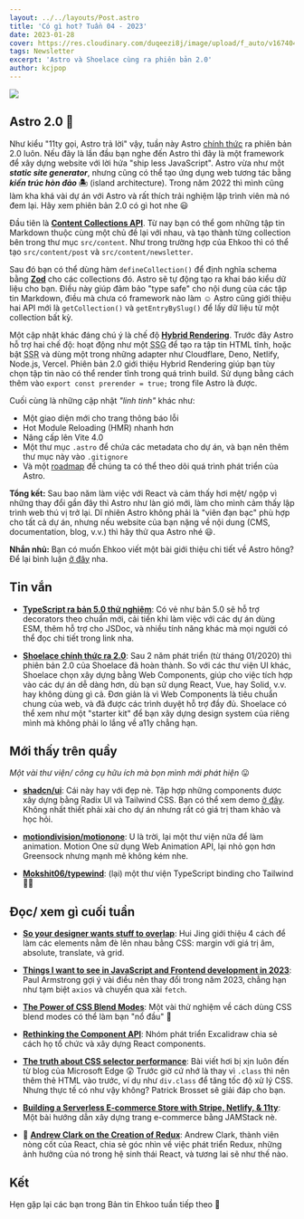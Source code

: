 ```yaml
---
layout: ../../layouts/Post.astro
title: 'Có gì hot? Tuần 04 - 2023'
date: 2023-01-28
cover: https://res.cloudinary.com/duqeezi8j/image/upload/f_auto/v1674047120/ehkoo/newsletters/w04-2023.png
tags: Newsletter
excerpt: 'Astro và Shoelace cùng ra phiên bản 2.0'
author: kcjpop
---
```


![](https://res.cloudinary.com/duqeezi8j/image/upload/f_auto/v1674047120/ehkoo/newsletters/w04-2023.png)

## Astro 2.0 🚀

Như kiểu "11ty gọi, Astro trả lời" vậy, tuần này Astro [chính thức](https://astro.build/blog/astro-2/) ra phiên bản 2.0 luôn. Nếu đây là lần đầu bạn nghe đến Astro thì đây là một framework để xây dựng website với lời hứa "ship less JavaScript". Astro vừa như một **_static site generator_**, nhưng cũng có thể tạo ứng dụng web tương tác bằng **_kiến trúc hòn đảo_ 🏝️** (island architecture). Trong năm 2022 thì mình cũng làm kha khá vài dự án với Astro và rất thích trải nghiệm lập trình viên mà nó đem lại. Hãy xem phiên bản 2.0 có gì hot nhe 😃

Đầu tiên là [**Content Collections API**](https://docs.astro.build/en/guides/content-collections/). Từ nay bạn có thể gom những tập tin Markdown thuộc cùng một chủ đề lại với nhau, và tạo thành từng collection bên trong thư mục `src/content`. Như trong trường hợp của Ehkoo thì có thể tạo `src/content/post` và `src/content/newsletter`.

Sau đó bạn có thể dùng hàm `defineCollection()` để định nghĩa schema bằng [**Zod**](https://github.com/colinhacks/zod) cho các collections đó. Astro sẽ tự động tạo ra khai báo kiểu dữ liệu cho bạn. Điều này giúp đảm bảo "type safe" cho nội dung của các tập tin Markdown, điều mà chưa có framework nào làm ☺️ Astro cũng giới thiệu hai API mới là `getCollection()` và `getEntryBySlug()` để lấy dữ liệu từ một collection bất kỳ.

Một cập nhật khác đáng chú ý là chế độ [**Hybrid Rendering**](https://docs.astro.build/en/guides/server-side-rendering/#hybrid-rendering). Trước đây Astro hỗ trợ hai chế độ: hoạt động như một <abbr title="Static Site Generator">SSG</abbr> để tạo ra tập tin HTML tĩnh, hoặc bật <abbr title="Server-side Rendering">SSR</abbr> và dùng một trong những adapter như Cloudflare, Deno, Netlify, Node.js, Vercel. Phiên bản 2.0 giới thiệu Hybrid Rendering giúp bạn tùy chọn tập tin nào có thể render tĩnh trong quá trình build. Sử dụng bằng cách thêm vào `export const prerender = true;` trong file Astro là được.

Cuối cùng là những cập nhật _"linh tinh"_ khác như:

- Một giao diện mới cho trang thông báo lỗi
- Hot Module Reloading (HMR) nhanh hơn
- Nâng cấp lên Vite 4.0
- Một thư mục `.astro` để chứa các metadata cho dự án, và bạn nên thêm thư mục này vào `.gitignore`
- Và một [roadmap](https://github.com/orgs/withastro/projects/11) để chúng ta có thể theo dõi quá trình phát triển của Astro.

**Tổng kết:** Sau bao năm làm việc với React và cảm thấy hơi mệt/ ngộp vì những thay đổi gần đây thì Astro như làn gió mới, làm cho mình cảm thấy lập trình web thú vị trở lại. Dĩ nhiên Astro không phải là "viên đạn bạc" phù hợp cho tất cả dự án, nhưng nếu website của bạn nặng về nội dung (CMS, documentation, blog, v.v.) thì hãy thử qua Astro nhé 😃.

**Nhắn nhủ:** Bạn có muốn Ehkoo viết một bài giới thiệu chi tiết về Astro hông? Để lại bình luận [ở đây](https://ehkoo.com/ban-tin/2023-week-04) nha.

## Tin vắn

- [**TypeScript ra bản 5.0 thử nghiệm**](https://devblogs.microsoft.com/typescript/announcing-typescript-5-0-beta/): Có vẻ như bản 5.0 sẽ hỗ trợ decorators theo chuẩn mới, cải tiến khi làm việc với các dự án dùng ESM, thêm hỗ trợ cho JSDoc, và nhiều tính năng khác mà mọi người có thể đọc chi tiết trong link nha.

- [**Shoelace chính thức ra 2.0**](https://blog.fontawesome.com/shoelace-2-0-is-official/): Sau 2 năm phát triển (từ tháng 01/2020) thì phiên bản 2.0 của Shoelace đã hoàn thành. So với các thư viện UI khác, Shoelace chọn xây dựng bằng Web Components, giúp cho việc tích hợp vào các dự án dễ dàng hơn, dù bạn sử dụng React, Vue, hay Solid, v.v. hay không dùng gì cả. Đơn giản là vì Web Components là tiêu chuẩn chung của web, và đã được các trình duyệt hỗ trợ đầy đủ. Shoelace có thể xem như một "starter kit" để bạn xây dựng design system của riêng mình mà không phải lo lắng về a11y chẳng hạn.

## Mới thấy trên quầy

_Một vài thư viện/ công cụ hữu ích mà bọn mình mới phát hiện_ 😛

- [**shadcn/ui**](https://github.com/shadcn/ui): Cái này hay với đẹp nè. Tập hợp những components được xây dựng bằng Radix UI và Tailwind CSS. Bạn có thể xem demo [ở đây](https://ui.shadcn.com/). Không nhất thiết phải xài cho dự án nhưng rất có giá trị tham khảo và học hỏi.

- [**motiondivision/motionone**](https://motion.dev/): U là trời, lại một thư viện nữa để làm animation. Motion One sử dụng Web Animation API, lại nhỏ gọn hơn Greensock nhưng mạnh mẽ không kém nhe.

- [**Mokshit06/typewind**](https://github.com/Mokshit06/typewind): (lại) một thư viện TypeScript binding cho Tailwind 😮‍💨

## Đọc/ xem gì cuối tuần

- [**So your designer wants stuff to overlap**](https://chenhuijing.com/blog/so-your-designer-wants-stuff-to-overlap): Hui Jing giới thiệu 4 cách để làm các elements nằm đè lên nhau bằng CSS: margin với giá trị âm, absolute, translate, và grid.

- [**Things I want to see in JavaScript and Frontend development in 2023**](https://paularmstrong.dev/blog/2023/01/20/javascript-and-frontend-things-to-see-in-2023/): Paul Armstrong gợi ý vài điều nên thay đổi trong năm 2023, chẳng hạn như tạm biệt `axios` và chuyển qua xài `fetch`.

- [**The Power of CSS Blend Modes**](https://cloudfour.com/thinks/the-power-of-css-blend-modes/): Một vài thử nghiệm về cách dùng CSS blend modes có thể làm bạn "nổ đầu" 🤯

- [**Rethinking the Component API**](https://blog.excalidraw.com/redesigning-editor-api/): Nhóm phát triển Excalidraw chia sẻ cách họ tổ chức và xây dựng React components.

- [**The truth about CSS selector performance**](https://blogs.windows.com/msedgedev/2023/01/17/the-truth-about-css-selector-performance/): Bài viết hơi bị xịn luôn đến từ blog của Microsoft Edge 😲 Trước giờ cứ nhớ là thay vì `.class` thì nên thêm thẻ HTML vào trước, ví dụ như `div.class` để tăng tốc độ xử lý CSS. Nhưng thực tế có như vậy không? Patrick Brosset sẽ giải đáp cho bạn.

- [**Building a Serverless E-commerce Store with Stripe, Netlify, & 11ty**](https://sia.codes/posts/serverless-ecommerce-store/): Một bài hướng dẫn xây dựng trang e-commerce bằng JAMStack nè.

- 🎥 [**Andrew Clark on the Creation of Redux**](https://www.youtube.com/watch?v=WvRcZkuXmpo): Andrew Clark, thành viên nòng cốt của React, chia sẻ góc nhìn về việc phát triển Redux, những ảnh hưởng của nó trong hệ sinh thái React, và tương lai sẽ như thế nào.

## Kết

Hẹn gặp lại các bạn trong Bản tin Ehkoo tuần tiếp theo 👋
